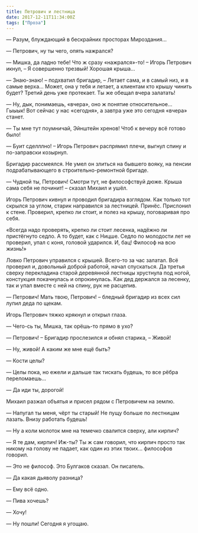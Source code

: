 ```yaml
---
title: Петрович и лестница
date: 2017-12-11T11:34:00Z
tags: ["Проза"]
---
```


— Разум, блуждающий в бескрайних просторах Мироздания…

— Петрович, ну ты чего, опять нажрался?

— Мишка, да ладно тебе! Что ж сразу «нажрался»-то! – Игорь Петрович икнул, – Я совершенно трезвый! Хорошая крыша…

— Знаю-знаю! – подхватил бригадир, – Летает сама, и в самый низ, и в самые верха… Может, она у тебя и летает, а клиентам кто крышу чинить будет? Третий день уже протекает. Ты же обещал вчера залатать!

— Ну, дык, понимаешь, «вчера», оно ж понятие относительное… Гыыык! Вот сейчас у нас «сегодня», а завтра уже это сегодня «вчера» станет.

— Ты мне тут поумничай, Эйнштейн хренов! Чтоб к вечеру всё готово было!

— Буит сделллно! – Игорь Петрович распрямил плечи, выгнул спину и по-заправски козырнул.

Бригадир рассмеялся. Не умел он злиться на бывшего вояку, на пенсии подрабатывающего в строительно-ремонтной бригаде.

— Чудной ты, Петрович! Смотри тут, не философствуй дюже. Крыша сама себя не починит! – сказал Михаил и ушёл.

Игорь Петрович кивнул и проводил бригадира взглядом. Как только тот скрылся за углом, старик направился за лестницей. Принёс. Прислонил к стене. Проверил, крепко ли стоит, и полез на крышу, поговаривая про себя.

«Всегда надо проверять, крепко ли стоит лесенка, надёжно ли пристёгнуто седло. А то будет, как с Ницше. Седло по молодости лет не проверил, упал с коня, головой ударился. И, бац! Философ на всю жизнь!»

Ловко Петрович управился с крышей. Всего-то за час залатал. Всё проверил и, довольный доброй работой, начал спускаться. Да третья сверху перекладина старой деревянной лестницы хрустнула под ногой, констукция покачнулась и опрокинулась. Как дед держался за лесенку, так и упал вместе с ней на спину, рук не расцепив.

— Петрович! Мать твою, Петрович! – бледный бригадир из всех сил лупил деда по щекам.

Игорь Петрович тяжко крякнул и открыл глаза.

— Чего-сь ты, Мишка, так орёшь-то прямо в ухо?

— Петрович! – Бригадир прослезился и обнял старика, – Живой!

— Ну, живой! А каким же мне ещё быть?

— Кости целы?

— Целы пока, но ежели и дальше так тискать будешь, то все рёбра переломаешь…

— Да иди ты, дорогой!

Михаил разжал объятья и присел рядом с Петровичем на землю.

— Напугал ты меня, чёрт ты старый! Не пущу больше по лестницам лазать. Внизу работать будешь!

— Ну а коли молоток мне на темечко свалится сверху, али кирпич?

— Я те дам, кирпич! Иж-ты? Ты ж сам говорил, что кирпич просто так никому на голову не падает, как один из этих твоих… философов говорил.

— Это не философ. Это Булгаков сказал. Он писатель.

— Да какая дьяволу разница?

— Ему всё одно.

— Пива хочешь?

— Хочу!

— Ну пошли! Сегодня я угощаю.  
